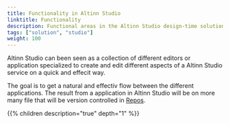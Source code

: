 ```yaml
---
title: Functionality in Altinn Studio
linktitle: Functionality
description: Functional areas in the Altinn Studio design-time solution.
tags: ["solution", "studio"]
weight: 100
---
```



Altinn Studio can been seen as a collection of different editors or application
specialized to create and edit different aspects of a Altinn Studio service
on a quick and effecit way. 

The goal is to get a natural and effectiv flow between the different applications.
The result from a application in Altinn Studio will be on more many file that will be version controlled in [Repos](/altinn-studio-repos).

{{% children description="true" depth="1" %}}